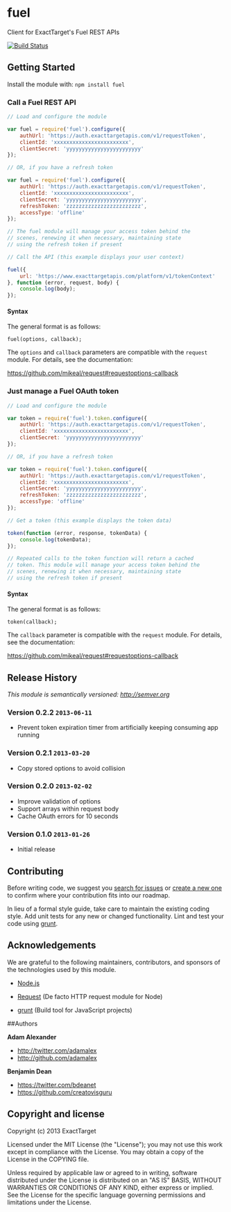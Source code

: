 # fuel

Client for ExactTarget's Fuel REST APIs

[![Build Status](https://secure.travis-ci.org/ExactTarget/node-fuel.png?branch=master)](http://travis-ci.org/ExactTarget/node-fuel)

## Getting Started
Install the module with: `npm install fuel`

### Call a Fuel REST API

```javascript
// Load and configure the module

var fuel = require('fuel').configure({
	authUrl: 'https://auth.exacttargetapis.com/v1/requestToken',
	clientId: 'xxxxxxxxxxxxxxxxxxxxxxxx',
	clientSecret: 'yyyyyyyyyyyyyyyyyyyyyyyy'
});

// OR, if you have a refresh token

var fuel = require('fuel').configure({
	authUrl: 'https://auth.exacttargetapis.com/v1/requestToken',
	clientId: 'xxxxxxxxxxxxxxxxxxxxxxxx',
	clientSecret: 'yyyyyyyyyyyyyyyyyyyyyyyy',
	refreshToken: 'zzzzzzzzzzzzzzzzzzzzzzzz',
	accessType: 'offline'
});

// The fuel module will manage your access token behind the
// scenes, renewing it when necessary, maintaining state
// using the refresh token if present

// Call the API (this example displays your user context)

fuel({
	url: 'https://www.exacttargetapis.com/platform/v1/tokenContext'
}, function (error, request, body) {
	console.log(body);
});
```
#### Syntax

The general format is as follows:

`fuel(options, callback);`

The `options` and `callback` parameters are compatible with the `request` module.  For details, see the documentation:

https://github.com/mikeal/request#requestoptions-callback

### Just manage a Fuel OAuth token

```javascript
// Load and configure the module

var token = require('fuel').token.configure({
	authUrl: 'https://auth.exacttargetapis.com/v1/requestToken',
	clientId: 'xxxxxxxxxxxxxxxxxxxxxxxx',
	clientSecret: 'yyyyyyyyyyyyyyyyyyyyyyyy'
});

// OR, if you have a refresh token

var token = require('fuel').token.configure({
	authUrl: 'https://auth.exacttargetapis.com/v1/requestToken',
	clientId: 'xxxxxxxxxxxxxxxxxxxxxxxx',
	clientSecret: 'yyyyyyyyyyyyyyyyyyyyyyyy',
	refreshToken: 'zzzzzzzzzzzzzzzzzzzzzzzz',
	accessType: 'offline'
});

// Get a token (this example displays the token data)

token(function (error, response, tokenData) {
	console.log(tokenData);
});

// Repeated calls to the token function will return a cached
// token. This module will manage your access token behind the
// scenes, renewing it when necessary, maintaining state
// using the refresh token if present
```

#### Syntax

The general format is as follows:

`token(callback);`

The `callback` parameter is compatible with the `request` module.  For details, see the documentation:

https://github.com/mikeal/request#requestoptions-callback

## Release History

_This module is semantically versioned: <http://semver.org>_

### Version 0.2.2 `2013-06-11`

* Prevent token expiration timer from artificially keeping consuming app running

### Version 0.2.1 `2013-03-20`

* Copy stored options to avoid collision

### Version 0.2.0 `2013-02-02`

* Improve validation of options
* Support arrays within request body
* Cache OAuth errors for 10 seconds

### Version 0.1.0 `2013-01-26`

* Initial release

## Contributing
Before writing code, we suggest you [search for issues](https://github.com/ExactTarget/node-mashery/issues?state=open)
or [create a new one](https://github.com/ExactTarget/node-mashery/issues/new) to confirm where your contribution fits into
our roadmap.

In lieu of a formal style guide, take care to maintain the existing coding style. Add unit tests for any new or changed functionality.
Lint and test your code using [grunt](https://github.com/cowboy/grunt).

## Acknowledgements

We are grateful to the following maintainers, contributors, and sponsors of the technologies used by this module.

* [Node.js](http://nodejs.org)

* [Request](https://github.com/mikeal/request) (De facto HTTP request module for Node)

* [grunt](https://github.com/cowboy/grunt) (Build tool for JavaScript projects)

##Authors

**Adam Alexander**

+ http://twitter.com/adamalex
+ http://github.com/adamalex

**Benjamin Dean**

+ https://twitter.com/bdeanet
+ https://github.com/creatovisguru

## Copyright and license

Copyright (c) 2013 ExactTarget

Licensed under the MIT License (the "License");
you may not use this work except in compliance with the License.
You may obtain a copy of the License in the COPYING file.

Unless required by applicable law or agreed to in writing, software
distributed under the License is distributed on an "AS IS" BASIS,
WITHOUT WARRANTIES OR CONDITIONS OF ANY KIND, either express or implied.
See the License for the specific language governing permissions and
limitations under the License.
